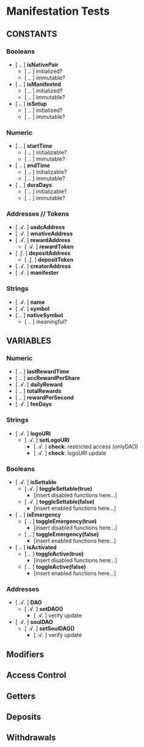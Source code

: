 # **Manifestation Tests**

## **CONSTANTS**

### Booleans
- [ .. ] **isNativePair**
    - [ .. ] initialized?
    - [ .. ] immutable?
- [ .. ] **isManifested**
    - [ .. ] initialized?
    - [ .. ] immutable?
- [ .. ] **isSetup**
    - [ .. ] initialized?
    - [ .. ] immutable?

### **Numeric**
- [ .. ] **startTime**
    - [ .. ] initializable?
    - [ .. ] immutable?
- [ .. ] **endTime**
    - [ .. ] initializable?
    - [ .. ] immutable?
- [ .. ] **duraDays**
    - [ .. ] initializable?
    - [ .. ] immutable?

### **Addresses // Tokens**
- [ .√. ] **usdcAddress**
- [ .√. ] **wnativeAddress**
- [ .√. ] **rewardAddress**
    - [ .√. ] **rewardToken**
- [ .∫. ] **depositAddress**
    - [ .∫. ] **depositToken**
- [ .√. ] **creatorAddress**
- [ .√. ] **manifester**

### **Strings**
- [ .√. ] **name**
- [ .√. ] **symbol**
- [ .. ] **nativeSymbol**
    - [ .. ] meaningful?

## **VARIABLES**

### **Numeric**
- [ .. ] **lastRewardTime**
- [ .. ] **accRewardPerShare**
- [ .√. ] **dailyReward**
- [ .. ] **totalRewards**
- [ .. ] **rewardPerSecond**
- [ .√. ] **feeDays**

### **Strings**
- [ .√. ] **logoURI**
    - [ .√. ] **setLogoURI**
        - [ .√. ] **check**: restricted access (onlyDAO)
        - [ .√. ] **check**: logoURI update
### **Booleans**
- [ .√. ] **isSettable**
    - [ .√. ] **toggleSettable(true)**
        - [insert disabled functions here...]
    - [ .√. ] **toggleSettable(false)**
        - [insert enabled functions here...]
- [ .. ] **isEmergency**
    - [ .. ] **toggleEmergency(true)**
        - [insert disabled functions here...]
    - [ .. ] **toggleEmergency(false)**
        - [insert enabled functions here...]
- [ .. ] **isActivated**
    - [ .. ] **toggleActive(true)**
        - [insert disabled functions here...]
    - [ .. ] **toggleActive(false)**
        - [insert enabled functions here...]

### **Addresses**
- [ .√. ] **DAO**
    - [ .√. ] **setDAO()**
        - [ .√. ] verify update
- [ .√. ] **soulDAO**
    - [ .√. ] **setSoulDAO()**
        - [ .√. ] verify update

## **Modifiers**

## **Access Control**

## **Getters**

## **Deposits**

## **Withdrawals**
